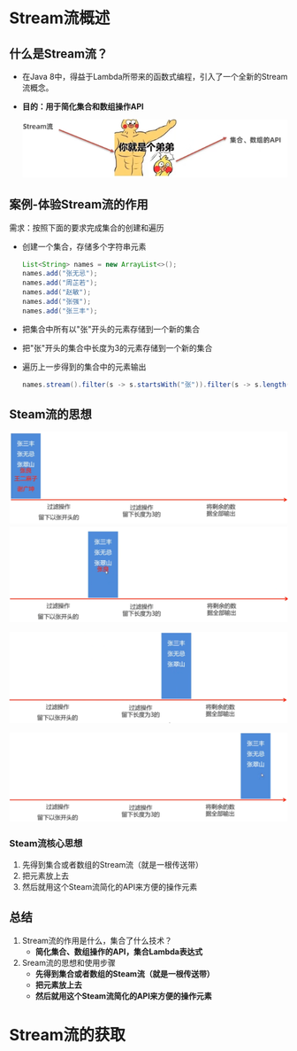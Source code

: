 # Stream流概述

## 什么是Stream流？

- 在Java 8中，得益于Lambda所带来的函数式编程，引入了一个全新的Stream流概念。

- **目的：用于简化集合和数组操作API**

  ![image-20221117170543791](img/03.Stream流/image-20221117170543791.png)

## 案例-体验Stream流的作用

需求：按照下面的要求完成集合的创建和遍历

- 创建一个集合，存储多个字符串元素

  ```java
  List<String> names = new ArrayList<>();
  names.add("张无忌");
  names.add("周芷若");
  names.add("赵敏");
  names.add("张强");
  names.add("张三丰");
  ```

- 把集合中所有以"张"开头的元素存储到一个新的集合

- 把"张"开头的集合中长度为3的元素存储到一个新的集合

- 遍历上一步得到的集合中的元素输出

  ```java
  names.stream().filter(s -> s.startsWith("张")).filter(s -> s.length() == 3).forEach(System.out::println);
  ```

## Steam流的思想

<img src="img/03.Stream流/image-20221117172531933.png" alt="image-20221117172531933" style="zoom:80%;" />

<img src="img/03.Stream流/image-20221117172703853.png" alt="image-20221117172703853" style="zoom:80%;" />

![image-20221117172749069](img/03.Stream流/image-20221117172749069.png)

<img src="img/03.Stream流/image-20221117172837749.png" alt="image-20221117172837749" style="zoom:80%;" />

### Steam流核心思想

1. 先得到集合或者数组的Stream流（就是一根传送带）
2. 把元素放上去
3. 然后就用这个Steam流简化的API来方便的操作元素

## 总结

1. Stream流的作用是什么，集合了什么技术？
   - **简化集合、数组操作的API，集合Lambda表达式**
2. Sream流的思想和使用步骤
   - **先得到集合或者数组的Steam流（就是一根传送带）**
   - **把元素放上去**
   - **然后就用这个Steam流简化的API来方便的操作元素**

# Stream流的获取

